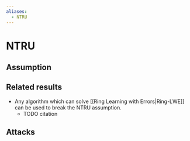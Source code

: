 ```yaml
---
aliases:
  - NTRU
---
```

# NTRU

## Assumption



## Related results
- Any algorithm which can solve [[Ring Learning with Errors|Ring-LWE]] can be used to break the NTRU assumption.
	- TODO citation


## Attacks
